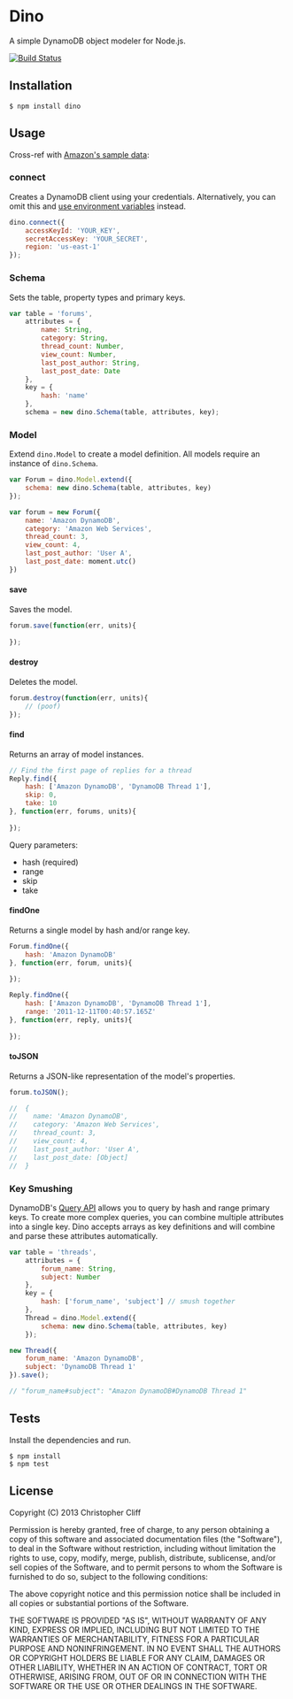 # Dino

A simple DynamoDB object modeler for Node.js.

[![Build Status](https://secure.travis-ci.org/christophercliff/dino.png?branch=master)](https://travis-ci.org/christophercliff/dino)

## Installation

```
$ npm install dino
```

## Usage

Cross-ref with [Amazon's sample data](http://docs.aws.amazon.com/amazondynamodb/latest/developerguide/SampleTablesAndData.html):

### connect

Creates a DynamoDB client using your credentials. Alternatively, you can omit this and [use environment variables](http://docs.aws.amazon.com/nodejs/latest/dg/configuration-guide.html#nodejs-dg-credentials-from-environment-variables) instead.

```js
dino.connect({
    accessKeyId: 'YOUR_KEY',
    secretAccessKey: 'YOUR_SECRET',
    region: 'us-east-1'
});
```

### Schema

Sets the table, property types and primary keys.

```js
var table = 'forums',
    attributes = {
        name: String,
        category: String,
        thread_count: Number,
        view_count: Number,
        last_post_author: String,
        last_post_date: Date
    },
    key = {
        hash: 'name'
    },
    schema = new dino.Schema(table, attributes, key);
```

### Model

Extend `dino.Model` to create a model definition. All models require an instance of `dino.Schema`.

```js
var Forum = dino.Model.extend({
    schema: new dino.Schema(table, attributes, key)
});

var forum = new Forum({
    name: 'Amazon DynamoDB',
    category: 'Amazon Web Services',
    thread_count: 3,
    view_count: 4,
    last_post_author: 'User A',
    last_post_date: moment.utc()
})
```

#### save

Saves the model.

```js
forum.save(function(err, units){
    
});
```

#### destroy

Deletes the model.

```js
forum.destroy(function(err, units){
    // (poof)
});
```

#### find

Returns an array of model instances.

```js
// Find the first page of replies for a thread
Reply.find({
    hash: ['Amazon DynamoDB', 'DynamoDB Thread 1'],
    skip: 0,
    take: 10
}, function(err, forums, units){
    
});
```

Query parameters:

- hash (required)
- range
- skip
- take

#### findOne

Returns a single model by hash and/or range key.

```js
Forum.findOne({
    hash: 'Amazon DynamoDB'
}, function(err, forum, units){
    
});

Reply.findOne({
    hash: ['Amazon DynamoDB', 'DynamoDB Thread 1'],
    range: '2011-12-11T00:40:57.165Z'
}, function(err, reply, units){
    
});
```

#### toJSON

Returns a JSON-like representation of the model's properties.

```js
forum.toJSON();

//  {
//    name: 'Amazon DynamoDB',
//    category: 'Amazon Web Services',
//    thread_count: 3,
//    view_count: 4,
//    last_post_author: 'User A',
//    last_post_date: [Object]
//  }
```

### Key Smushing

DynamoDB's [Query API](http://docs.aws.amazon.com/amazondynamodb/latest/developerguide/API_Query.html) allows you to query by hash and range primary keys. To create more complex queries, you can combine multiple attributes into a single key. Dino accepts arrays as key definitions and will combine and parse these attributes automatically.

```js
var table = 'threads',
    attributes = {
        forum_name: String,
        subject: Number
    },
    key = {
        hash: ['forum_name', 'subject'] // smush together
    },
    Thread = dino.Model.extend({
        schema: new dino.Schema(table, attributes, key)
    });

new Thread({
    forum_name: 'Amazon DynamoDB',
    subject: 'DynamoDB Thread 1'
}).save();

// "forum_name#subject": "Amazon DynamoDB#DynamoDB Thread 1"
```

## Tests

Install the dependencies and run.

```
$ npm install
$ npm test
```

## License

Copyright (C) 2013 Christopher Cliff

Permission is hereby granted, free of charge, to any person obtaining a copy of this software and associated documentation files (the "Software"), to deal in the Software without restriction, including without limitation the rights to use, copy, modify, merge, publish, distribute, sublicense, and/or sell copies of the Software, and to permit persons to whom the Software is furnished to do so, subject to the following conditions:

The above copyright notice and this permission notice shall be included in all copies or substantial portions of the Software.

THE SOFTWARE IS PROVIDED "AS IS", WITHOUT WARRANTY OF ANY KIND, EXPRESS OR IMPLIED, INCLUDING BUT NOT LIMITED TO THE WARRANTIES OF MERCHANTABILITY, FITNESS FOR A PARTICULAR PURPOSE AND NONINFRINGEMENT. IN NO EVENT SHALL THE AUTHORS OR COPYRIGHT HOLDERS BE LIABLE FOR ANY CLAIM, DAMAGES OR OTHER LIABILITY, WHETHER IN AN ACTION OF CONTRACT, TORT OR OTHERWISE, ARISING FROM, OUT OF OR IN CONNECTION WITH THE SOFTWARE OR THE USE OR OTHER DEALINGS IN THE SOFTWARE.